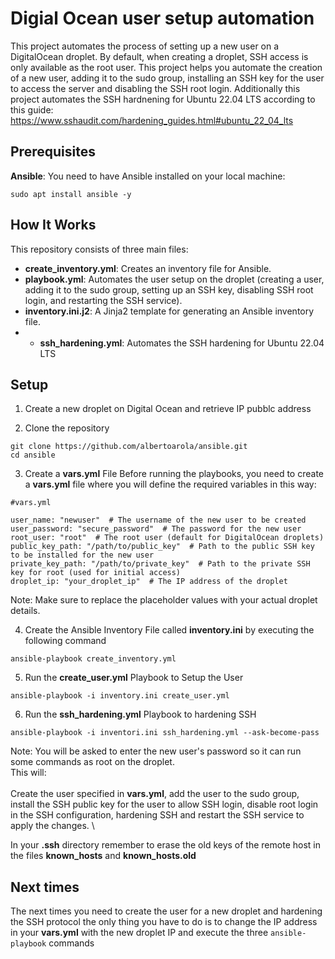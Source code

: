 
# Digial Ocean user setup automation

This project automates the process of setting up a new user on a DigitalOcean droplet. By default, when creating a droplet, SSH access is only available as the root user. This project helps you automate the creation of a new user, adding it to the sudo group, installing an SSH key for the user to access the server and disabling the SSH root login. Additionally this project automates the SSH hardnening for Ubuntu 22.04 LTS according to this guide: https://www.sshaudit.com/hardening_guides.html#ubuntu_22_04_lts

## Prerequisites

**Ansible**: You need to have Ansible installed on your local machine:

   ```
   sudo apt install ansible -y
   ```

## How It Works
This repository consists of three main files:

* **create_inventory.yml**: Creates an inventory file for Ansible.
* **playbook.yml**: Automates the user setup on the droplet (creating a user, adding it to the sudo group, setting up an SSH key, disabling SSH root login, and restarting the SSH service).
* **inventory.ini.j2**: A Jinja2 template for generating an Ansible inventory file.
* * **ssh_hardening.yml**: Automates the SSH hardening for Ubuntu 22.04 LTS

## Setup
1. Create a new droplet on Digital Ocean and retrieve IP pubblc address

2. Clone the repository
```
git clone https://github.com/albertoarola/ansible.git
cd ansible
```
3. Create a **vars.yml** File
Before running the playbooks, you need to create a **vars.yml** file where you will define the required variables in this way:
```
#vars.yml

user_name: "newuser"  # The username of the new user to be created
user_password: "secure_password"  # The password for the new user
root_user: "root"  # The root user (default for DigitalOcean droplets)
public_key_path: "/path/to/public_key"  # Path to the public SSH key to be installed for the new user
private_key_path: "/path/to/private_key"  # Path to the private SSH key for root (used for initial access)
droplet_ip: "your_droplet_ip"  # The IP address of the droplet
```

Note: Make sure to replace the placeholder values with your actual droplet details.

4. Create the Ansible Inventory File called **inventory.ini** by executing the following command
```
ansible-playbook create_inventory.yml
```

5. Run the **create_user.yml** Playbook to Setup the User
```
ansible-playbook -i inventory.ini create_user.yml
```
6. Run the **ssh_hardening.yml** Playbook to hardening SSH
```
ansible-playbook -i inventori.ini ssh_hardening.yml --ask-become-pass
```
Note: You will be asked to enter the new user's password so it can run some commands as root on the droplet. \
This will: \
\
Create the user specified in **vars.yml**, add the user to the sudo group, install the SSH public key for the user to allow SSH login, disable root login in the SSH configuration, hardening SSH and restart the SSH service to apply the changes. \

In your **.ssh** directory remember to erase the old keys of the remote host in the files **known_hosts** and **known_hosts.old**

## Next times
The next times you need to create the user for a new droplet and hardening the SSH protocol the only thing you have to do is to change the IP address in your **vars.yml** with the new droplet IP and execute the three ```ansible-playbook``` commands
